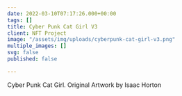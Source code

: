 ```yaml
---
date: 2022-03-10T07:17:26.000+00:00
tags: []
title: Cyber Punk Cat Girl V3
client: NFT Project
image: "/assets/img/uploads/cyberpunk-cat-girl-v3.png"
multiple_images: []
svg: false
published: false

---
```

Cyber Punk Cat Girl. Original Artwork by Isaac Horton
